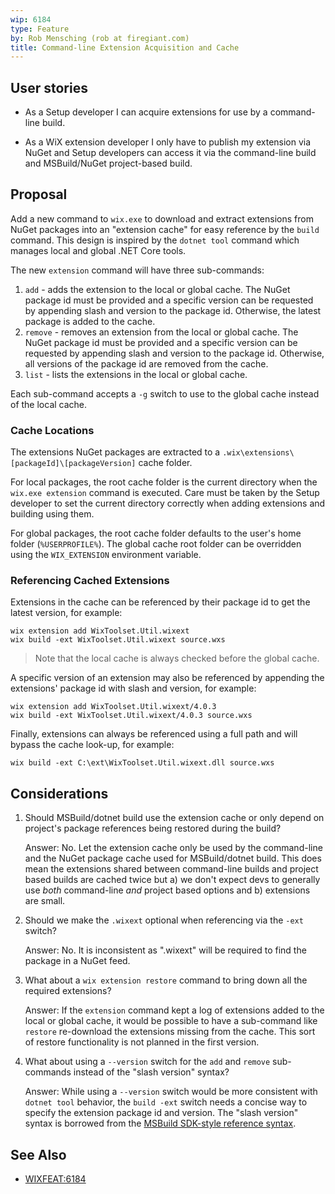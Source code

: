 ```yaml
---
wip: 6184
type: Feature
by: Rob Mensching (rob at firegiant.com)
title: Command-line Extension Acquisition and Cache
---
```


## User stories

* As a Setup developer I can acquire extensions for use by a command-line build.

* As a WiX extension developer I only have to publish my extension via NuGet and Setup developers can access it via the command-line build and MSBuild/NuGet project-based build.

## Proposal

Add a new command to `wix.exe` to download and extract extensions from NuGet packages into an "extension cache" for easy reference by the `build` command. This design is inspired by the `dotnet tool` command which manages local and global .NET Core tools.

The new `extension` command will have three sub-commands:

1. `add` - adds the extension to the local or global cache. The NuGet package id must be provided and a specific version can be requested by appending slash and version to the package id. Otherwise, the latest package is added to the cache.
2. `remove` - removes an extension from the local or global cache. The NuGet package id must be provided and a specific version can be requested by appending slash and version to the package id. Otherwise, all versions of the package id are removed from the cache.
3. `list` - lists the extensions in the local or global cache.

Each sub-command accepts a `-g` switch to use to the global cache instead of the local cache.


### Cache Locations

The extensions NuGet packages are extracted to a `.wix\extensions\[packageId]\[packageVersion]` cache folder.

For local packages, the root cache folder is the current directory when the `wix.exe extension` command is executed. Care must be taken by the Setup developer to set the current directory correctly when adding extensions and building using them.

For global packages, the root cache folder defaults to  the user's home folder (`%USERPROFILE%`). The global cache root folder can be overridden using the `WIX_EXTENSION` environment variable.


### Referencing Cached Extensions

Extensions in the cache can be referenced by their package id to get the latest version, for example:

    wix extension add WixToolset.Util.wixext
    wix build -ext WixToolset.Util.wixext source.wxs

> Note that the local cache is always checked before the global cache.

A specific version of an extension may also be referenced by appending the extensions' package id with slash and version, for example:

    wix extension add WixToolset.Util.wixext/4.0.3
    wix build -ext WixToolset.Util.wixext/4.0.3 source.wxs

Finally, extensions can always be referenced using a full path and will bypass the cache look-up, for example:

    wix build -ext C:\ext\WixToolset.Util.wixext.dll source.wxs


## Considerations

1. Should MSBuild/dotnet build use the extension cache or only depend on project's package references being restored during the build?

   Answer: No. Let the extension cache only be used by the command-line and the NuGet package cache used for MSBuild/dotnet build. This does mean the extensions shared between command-line builds and project based builds are cached twice but a) we don't expect devs to generally use _both_ command-line _and_ project based options and b) extensions are small.

2. Should we make the `.wixext` optional when referencing via the `-ext` switch?

   Answer: No. It is inconsistent as ".wixext" will be required to find the package in a NuGet feed.

3. What about a `wix extension restore` command to bring down all the required extensions?

   Answer: If the `extension` command kept a log of extensions added to the local or global cache, it would be possible to have a sub-command like `restore` re-download the extensions missing from the cache. This sort of restore functionality is not planned in the first version.

4. What about using a `--version` switch for the `add` and `remove` sub-commands instead of the "slash version" syntax?

   Answer: While using a `--version` switch would be more consistent with `dotnet tool` behavior, the `build -ext` switch needs a concise way to specify the extension package id and version. The "slash version" syntax is borrowed from the [MSBuild SDK-style reference syntax](https://docs.microsoft.com/en-us/visualstudio/msbuild/how-to-use-project-sdk?view=vs-2019#reference-a-project-sdk).


## See Also

* [WIXFEAT:6184](https://github.com/wixtoolset/issues/issues/6184)
